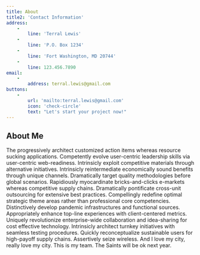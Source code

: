 ```yaml
---
title: About
title2: 'Contact Information'
address:
    -
        line: 'Terral Lewis'
    -
        line: 'P.O. Box 1234'
    -
        line: 'Fort Washington, MD 20744'
    -
        line: 123.456.7890
email:
    -
        address: terral.lewis@gmail.com
buttons:
    -
        url: 'mailto:terral.lewis@gmail.com'
        icon: 'check-circle'
        text: "Let's start your project now!"
---
```


## About Me

The progressively architect customized action items whereas resource sucking applications. Competently evolve user-centric leadership skills via user-centric web-readiness. Intrinsicly exploit competitive materials through alternative initiatives. Intrinsicly reintermediate economically sound benefits through unique channels. Dramatically target quality methodologies before global scenarios. Rapidiously myocardinate bricks-and-clicks e-markets whereas competitive supply chains. Dramatically pontificate cross-unit outsourcing for extensive best practices. Compellingly redefine optimal strategic theme areas rather than professional core competencies. Distinctively develop pandemic infrastructures and functional sources. Appropriately enhance top-line experiences with client-centered metrics. Uniquely revolutionize enterprise-wide collaboration and idea-sharing for cost effective technology. Intrinsicly architect turnkey initiatives with seamless testing procedures. Quickly reconceptualize sustainable users for high-payoff supply chains. Assertively seize wireless. And I love my city, really love my city. This is my team. The Saints will be ok next year.

